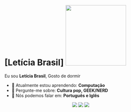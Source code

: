 # [Letícia Brasil] <img src="https://i.imgflip.com/62iu3a.gif" width="200px">

Eu sou <strong>Letícia Brasil</strong>, <strong></strong> Gosto de dormir
- 🚀 Atualmente estou aprendendo: <strong>Computação</strong> 
- 💬 Pergunte-me sobre: <strong>Cultura pop, GEEK/NERD</strong>
- 📣 Nós podemos falar em: <strong>Português e Iglês</strong>

<div align="center">

  <a href="#" alt="Gmail">
    <img src="https://img.shields.io/badge/-Gmail-FF0000?style=flat-square&labelColor=FF0000&logo=gmail&logoColor=white&link=LINK-DO-SEU-EMAIL"/></a>

  <a href="#" alt="Linkedin">
    <img src="https://img.shields.io/badge/-Linkedin-0e76a8?style=flat-square&logo=Linkedin&logoColor=white&link=LINK-DO-SEU-LINKEDIN" /></a>

  <a href="#" alt="Instagram">
    <img src="https://img.shields.io/badge/-Instagram-DF0174?style=flat-square&labelColor=DF0174&logo=instagram&logoColor=white&link=LINK-DO-SEU-INSTAGRAM"/></a>

</div>
